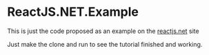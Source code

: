 # ReactJS.NET.Example 



This is just the code proposed as an example on the [reactjs.net](https://reactjs.net/) site

Just make the clone and run to see the tutorial finished and working.

